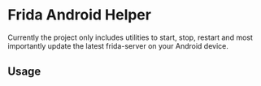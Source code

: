 # Frida Android Helper

Currently the project only includes utilities to start, stop, restart and most importantly update
the latest frida-server on your Android device.


## Usage